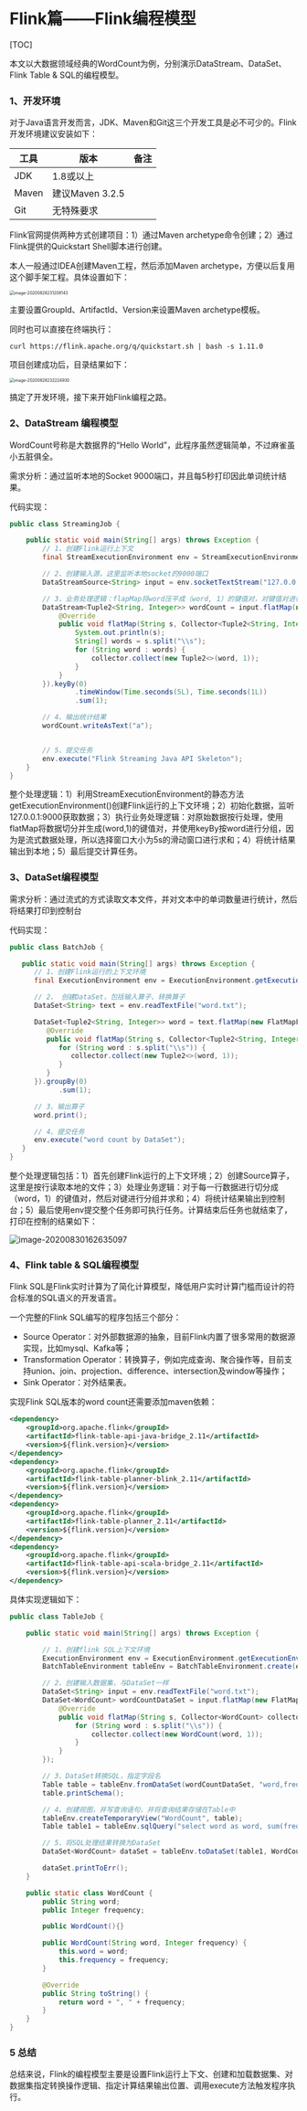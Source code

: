 # Flink篇——Flink编程模型

[TOC]

本文以大数据领域经典的WordCount为例，分别演示DataStream、DataSet、Flink Table & SQL的编程模型。

### 1、开发环境

对于Java语言开发而言，JDK、Maven和Git这三个开发工具是必不可少的。Flink开发环境建议安装如下：

| 工具  | 版本            | 备注 |
| ----- | --------------- | ---- |
| JDK   | 1.8或以上       |      |
| Maven | 建议Maven 3.2.5 |      |
| Git   | 无特殊要求      |      |

Flink官网提供两种方式创建项目：1）通过Maven archetype命令创建；2）通过Flink提供的Quickstart Shell脚本进行创建。

本人一般通过IDEA创建Maven工程，然后添加Maven archetype，方便以后复用这个脚手架工程。具体设置如下：

<img src="img/配置脚手架工程.png" alt="image-20200828231208143" style="zoom:50%;" />

主要设置GroupId、ArtifactId、Version来设置Maven archetype模板。

同时也可以直接在终端执行：

```shell
curl https://flink.apache.org/q/quickstart.sh | bash -s 1.11.0
```

项目创建成功后，目录结果如下：

<img src="img/Flink脚手架工程目录.png" alt="image-20200828232224930" style="zoom:50%;" />

搞定了开发环境，接下来开始Flink编程之路。

### 2、DataStream 编程模型

WordCount号称是大数据界的“Hello World”，此程序虽然逻辑简单，不过麻雀虽小五脏俱全。

需求分析：通过监听本地的Socket 9000端口，并且每5秒打印因此单词统计结果。

代码实现：

```java
public class StreamingJob {

	public static void main(String[] args) throws Exception {
		// 1、创建Flink运行上下文
		final StreamExecutionEnvironment env = StreamExecutionEnvironment.getExecutionEnvironment();

		// 2、创建输入源，这里监听本地socket的9000端口
		DataStreamSource<String> input = env.socketTextStream("127.0.0.1", 9000, "\n");

		// 3、业务处理逻辑：flapMap将word压平成（word, 1）的键值对，对键值对进行分组统计
		DataStream<Tuple2<String, Integer>> wordCount = input.flatMap(new FlatMapFunction<String, Tuple2<String, Integer>>() {
			@Override
			public void flatMap(String s, Collector<Tuple2<String, Integer>> collector) throws Exception {
				System.out.println(s);
				String[] words = s.split("\\s");
				for (String word : words) {
					collector.collect(new Tuple2<>(word, 1));
				}
			}
		}).keyBy(0)
				.timeWindow(Time.seconds(5L), Time.seconds(1L))
				.sum(1);

		// 4、输出统计结果
		wordCount.writeAsText("a");


		// 5、提交任务
		env.execute("Flink Streaming Java API Skeleton");
	}
}
```

整个处理逻辑：1）利用StreamExecutionEnvironment的静态方法getExecutionEnvironment()创建Flink运行的上下文环境；2）初始化数据，监听127.0.0.1:9000获取数据；3）执行业务处理逻辑：对原始数据按行处理，使用flatMap将数据切分并生成(word,1)的键值对，并使用keyBy按word进行分组，因为是流式数据处理，所以选择窗口大小为5s的滑动窗口进行求和；4）将统计结果输出到本地；5）最后提交计算任务。



### 3、DataSet编程模型

需求分析：通过流式的方式读取文本文件，并对文本中的单词数量进行统计，然后将结果打印到控制台

代码实现：

```java
public class BatchJob {

   public static void main(String[] args) throws Exception {
      // 1、创建Flink运行的上下文环境
      final ExecutionEnvironment env = ExecutionEnvironment.getExecutionEnvironment();

      // 2、 创建DataSet，包括输入算子、转换算子
      DataSet<String> text = env.readTextFile("word.txt");

      DataSet<Tuple2<String, Integer>> word = text.flatMap(new FlatMapFunction<String, Tuple2<String, Integer>>() {
         @Override
         public void flatMap(String s, Collector<Tuple2<String, Integer>> collector) throws Exception {
            for (String word : s.split("\\s")) {
               collector.collect(new Tuple2<>(word, 1));
            }
         }
      }).groupBy(0)
            .sum(1);

      // 3、输出算子
      word.print();

      // 4、提交任务
      env.execute("word count by DataSet");
   }
}
```

整个处理逻辑包括：1）首先创建Flink运行的上下文环境；2）创建Source算子，这里是按行读取本地的文件；3）处理业务逻辑：对于每一行数据进行切分成（word，1）的键值对，然后对键进行分组并求和；4）将统计结果输出到控制台；5）最后使用env提交整个任务即可执行任务。计算结束后任务也就结束了，打印在控制的结果如下：

![image-20200830162635097](img/DataSet的wordcount结果.png)

### 4、Flink table & SQL编程模型

Flink SQL是Flink实时计算为了简化计算模型，降低用户实时计算门槛而设计的符合标准的SQL语义的开发语言。

一个完整的Flink SQL编写的程序包括三个部分：

- Source Operator：对外部数据源的抽象，目前Flink内置了很多常用的数据源实现，比如mysql、Kafka等；
- Transformation Operator：转换算子，例如完成查询、聚合操作等，目前支持union、join、projection、difference、intersection及window等操作；
- Sink Operator：对外结果表。

实现Flink SQL版本的word count还需要添加maven依赖：

```xml
<dependency>
    <groupId>org.apache.flink</groupId>
    <artifactId>flink-table-api-java-bridge_2.11</artifactId>
    <version>${flink.version}</version>
</dependency>
<dependency>
    <groupId>org.apache.flink</groupId>
    <artifactId>flink-table-planner-blink_2.11</artifactId>
    <version>${flink.version}</version>
</dependency>
<dependency>
    <groupId>org.apache.flink</groupId>
    <artifactId>flink-table-planner_2.11</artifactId>
    <version>${flink.version}</version>
</dependency>
<dependency>
    <groupId>org.apache.flink</groupId>
    <artifactId>flink-table-api-scala-bridge_2.11</artifactId>
    <version>${flink.version}</version>
</dependency>
```

具体实现逻辑如下：

```java
public class TableJob {

    public static void main(String[] args) throws Exception {

        // 1、创建flink SQL上下文环境
        ExecutionEnvironment env = ExecutionEnvironment.getExecutionEnvironment();
        BatchTableEnvironment tableEnv = BatchTableEnvironment.create(env);

        // 2、创建输入数据集，与DataSet一样
        DataSet<String> input = env.readTextFile("word.txt");
        DataSet<WordCount> wordCountDataSet = input.flatMap(new FlatMapFunction<String, WordCount>() {
            @Override
            public void flatMap(String s, Collector<WordCount> collector) throws Exception {
                for (String word : s.split("\\s")) {
                    collector.collect(new WordCount(word, 1));
                }
            }
        });

        // 3、DataSet转换SQL，指定字段名
        Table table = tableEnv.fromDataSet(wordCountDataSet, "word,frequency");
        table.printSchema();

        // 4、创建视图，并写查询语句，并将查询结果存储在Table中
        tableEnv.createTemporaryView("WordCount", table);
        Table table1 = tableEnv.sqlQuery("select word as word, sum(frequency) as frequency from WordCount group by word");

        // 5、将SQL处理结果转换为DataSet
        DataSet<WordCount> dataSet = tableEnv.toDataSet(table1, WordCount.class);

        dataSet.printToErr();
    }

    public static class WordCount {
        public String word;
        public Integer frequency;

        public WordCount(){}

        public WordCount(String word, Integer frequency) {
            this.word = word;
            this.frequency = frequency;
        }

        @Override
        public String toString() {
            return word + ", " + frequency;
        }
    }
}
```



### 5 总结

总结来说，Flink的编程模型主要是设置Flink运行上下文、创建和加载数据集、对数据集指定转换操作逻辑、指定计算结果输出位置、调用execute方法触发程序执行。